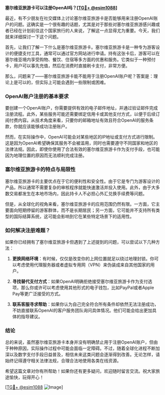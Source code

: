 **塞尔维亚旅游卡可以注册OpenAI吗？[[TG💪+ @esim1088](https://t.me/s/esim1088)]**

最近，有不少朋友在社交媒体上讨论塞尔维亚旅游卡是否能够用来注册OpenAI账户的问题。这确实是一个很有趣的话题，尤其是对于那些对塞尔维亚旅游感兴趣或者已经在计划前往这个国家旅行的人来说，了解这一点显得尤为重要。今天，我们就来详细探讨一下这个问题。

首先，让我们了解一下什么是塞尔维亚旅游卡。塞尔维亚旅游卡是一种专为游客设计的便捷支付工具，通常可以通过官方网站进行申请。持有这张卡后，游客可以在塞尔维亚境内享受购物、餐饮、住宿等多方面的优惠和服务。它类似于一种预付卡，用户可以事先充值，然后在消费时直接刷卡支付，非常方便。

那么，问题来了——塞尔维亚旅游卡能不能用于注册OpenAI账户呢？答案是：理论上是可以的，但实际上可能会遇到一些限制或困难。

### OpenAI账户注册的基本要求

要创建一个OpenAI账户，你需要提供有效的电子邮件地址，并通过验证邮件完成注册流程。此外，某些服务可能还需要绑定信用卡或其他支付方式，以便于后续订阅付费内容。从技术角度来看，只要你的邮箱地址有效且符合OpenAI的服务条款，你就应该能够成功注册账户。

然而，在实际操作中，OpenAI可能会对某些地区的IP地址或支付方式进行限制。这是因为OpenAI希望确保其服务不会被滥用，同时也需要遵守不同国家和地区的法律法规。因此，即使你使用了合法有效的塞尔维亚旅游卡作为支付手段，也可能因为地理位置的原因而无法顺利完成注册。

### 塞尔维亚旅游卡的特点与局限性

塞尔维亚旅游卡的主要优点在于它的便利性和安全性。由于它是专门为游客设计的产品，所以通常不需要复杂的审核程序就能快速激活并投入使用。此外，由于大多数交易都发生在本地市场内，因此持卡人不必担心外汇兑换手续费等问题。

但是，从全球化的视角来看，塞尔维亚旅游卡的应用范围仍然有限。一方面，它主要面向短期停留的游客群体，而不是长期居民；另一方面，它可能并不支持所有类型的国际结算系统，这可能会影响到它在某些特定场景下的适用性。

### 如何解决注册难题？

如果你已经拥有了塞尔维亚旅游卡但遇到了上述提到的问题，可以尝试以下几种方法：

1. **更换网络环境**：有时候，仅仅是改变你的上网位置就足以绕过地理封锁。你可以考虑使用代理服务器或者虚拟专用网（VPN）来伪装成来自其他国家的用户。
   
2. **寻找替代支付方式**：如果OpenAI明确拒绝接受塞尔维亚旅游卡作为支付选项，那么你或许可以考虑使用其他形式的电子钱包，比如PayPal或者Apple Pay等更广泛接受的方式。

3. **联系客服寻求帮助**：如果你认为自己完全符合所有条件却依然无法注册成功，不妨直接联系OpenAI的客户服务团队询问具体情况。他们可能会给出更加具体的指导建议。

### 结论

总的来说，虽然塞尔维亚旅游卡本身并没有明确禁止用于注册OpenAI账户，但由于种种原因，实际操作过程中可能会面临一定障碍。不过，随着全球化进程不断加深以及数字支付手段日益普及，相信未来这类问题会逐渐得到改善。无论怎样，请始终记得遵守相关法律法规，合理合法地使用各类在线资源。

希望这篇文章对你有所帮助！如果你还有更多疑问，欢迎随时留言交流。祝大家旅途愉快，玩得开心！

[[TG💪+ @esim1088](https://t.me/s/esim1088) ![Image](https://i.postimg.cc/4NQfJmqS/Snipaste-2025-05-13-00-14-12.png)]